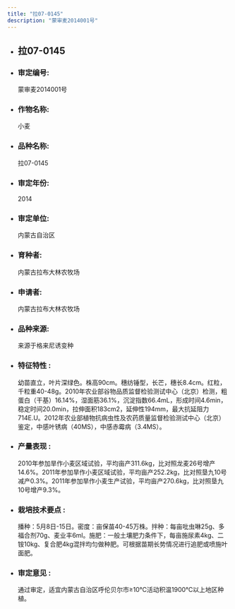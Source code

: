 ```yaml
---
title: "拉07-0145"
description: "蒙审麦2014001号"
---
```

* ## 拉07-0145
* ###  审定编号:  
   蒙审麦2014001号

*  ### 作物名称:  
   小麦

*   ###  品种名称: 
    拉07-0145

*   ### 审定年份: 
    2014

*   ### 审定单位:  
    内蒙古自治区

*   ### 育种者:  
    内蒙古拉布大林农牧场

*   ### 申请者:  
    内蒙古拉布大林农牧场

*   ### 品种来源:  
    来源于格来尼诱变种

*   ### 特征特性 : 
    幼苗直立，叶片深绿色。株高90cm。穗纺锤型，长芒，穗长8.4cm。红粒，千粒重40-48g。2010年农业部谷物品质监督检验测试中心（北京）检测，粗蛋白（干基）16.14%，湿面筋36.1%，沉淀指数66.4mL，形成时间4.6min，稳定时间20.0min，拉伸面积183cm2，延伸性194mm，最大抗延阻力714E.U。2012年农业部植物抗病虫性及农药质量监督检验测试中心（北京）鉴定，中感叶锈病（40MS），中感赤霉病（3.4MS）。

*   ### 产量表现 : 
    2010年参加旱作小麦区域试验，平均亩产311.6kg，比对照龙麦26号增产14.6%。2011年参加旱作小麦区域试验，平均亩产252.2kg，比对照垦九10号减产0.3%。2011年参加旱作小麦生产试验，平均亩产270.6kg，比对照垦九10号增产9.3%。

*   ### 栽培技术要点 : 
    播种：5月8日-15日。密度：亩保苗40-45万株。拌种：每亩吡虫啉25g、多福合剂70g、麦业丰6ml。施肥：一般土壤肥力条件下，每亩施尿素4kg、二铵10kg、复合肥4kg混拌均匀做种肥。可根据苗期长势情况进行追肥或喷施叶面肥。

*   ### 审定意见 : 
    通过审定，适宜内蒙古自治区呼伦贝尔市≥10℃活动积温1900℃以上地区种植。
